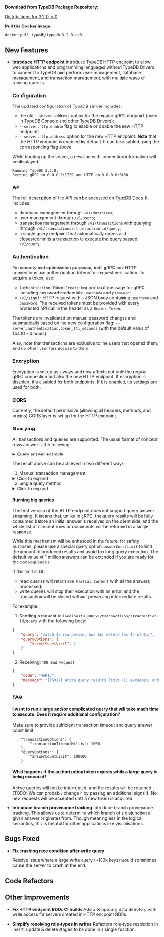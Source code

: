 **Download from TypeDB Package Repository:**

[Distributions for 3.2.0-rc0](https://cloudsmith.io/~typedb/repos/public-release/packages/?q=name%3A%5Etypedb-all+version%3A3.2.0-rc0)

**Pull the Docker image:**

```docker pull typedb/typedb:3.2.0-rc0```


## New Features
- **Introduce HTTP endpoint**
  Introduce TypeDB HTTP endpoint to allow web applications and programming languages without TypeDB Drivers to connect to TypeDB and perform user management, database management, and transaction management, with multiple ways of running queries.
  
  ### Configuration
  The updated configuration of TypeDB server includes:
  - the old `--server.address` option for the regular gRPC endpoint (used in TypeDB Console and other TypeDB Drivers);
  - `--server.http.enable` flag to enable or disable the new HTTP endpoint;
  - `--server.http.address` option for the new HTTP endpoint.
  **Note** that the HTTP endpoint is enabled by default. It can be disabled using the corresponding flag above.
  
  While booting up the server, a new line with connection information will be displayed:
  ```
  Running TypeDB 3.2.0.
  Serving gRPC on 0.0.0.0:1729 and HTTP on 0.0.0.0:8000.
  ```
  
  ### API
  The full description of the API can be accessed on [TypeDB Docs](https://typedb.com/docs/drivers/). It includes:
  - database management through `/v1/databases`;
  - user management through `/v1/users`;
  - transaction management through `/v1/transactions` with querying through `/v1/transactions/:transaction-id/query`;
  - a single query endpoint that automatically opens and closes/commits a transaction to execute the query passed: `/v1/query`.
  
  ### Authentication
  For security and optimization purposes, both gRPC and HTTP connections use authentication tokens for request verification. To acquire a token, use:
  - `Authentication.Token.Create.Req` protobuf message for gRPC, including password credentials: `username` and `password`;
  - `/v1/signin` HTTP request with a JSON body containing `username` and `password`. The received tokens must be provided with every protected API call in the header as a `Bearer Token`.
  
  The tokens are invalidated on manual password changes and automatically based on the new configuration flag: `--server.authentication.token_ttl_seconds` (with the default value of 14400 - 4 hours).
  
  Also, note that transactions are exclusive to the users that opened them, and no other user has access to them.
  
  ### Encryption
  Encryption is set up as always and now affects not only the regular gRPC connection but also the new HTTP endpoint. If encryption is disabled, it's disabled for both endpoints. If it is enabled, its settings are used for both.
  
  ### CORS
  Currently, the default permissive (allowing all headers, methods, and origins) CORS layer is set up for the HTTP endpoint.
  
  ### Querying
  All transactions and queries are supported. The usual format of concept rows answer is the following:
  <details>
  <summary>Query answer example</summary>
  
  ```json
  {
      "queryType": "read",
      "answerType": "conceptRows",
      "answers": [
          {
              "p": {
                  "kind": "entity",
                  "iid": "0x1e00000000000000000000",
                  "type": {
                      "kind": "entityType",
                      "label": "person"
                  }
              },
              "n": {
                  "kind": "attribute",
                  "value": "John",
                  "valueType": "string",
                  "type": {
                      "kind": "attributeType",
                      "label": "name",
                      "valueType": "string"
                  }
              }
          },
          {
              "n": {
                  "kind": "attribute",
                  "value": "Bob",
                  "valueType": "string",
                  "type": {
                      "kind": "attributeType",
                      "label": "name",
                      "valueType": "string"
                  }
              },
              "p": {
                  "kind": "entity",
                  "iid": "0x1e00000000000000000001",
                  "type": {
                      "kind": "entityType",
                      "label": "person"
                  }
              }
          },
          {
              "n": {
                  "kind": "attribute",
                  "value": "Alice",
                  "valueType": "string",
                  "type": {
                      "kind": "attributeType",
                      "label": "name",
                      "valueType": "string"
                  }
              },
              "p": {
                  "kind": "entity",
                  "type": {
                      "kind": "entityType",
                      "label": "person"
                  }
              }
          }
      ],
      "comment": null
  }
  ```
  </details>
  
  The result above can be achieved in two different ways:
  
  1. Manual transaction management
  
  <details>
  <summary>Click to expand</summary>
  
  Open a transaction using a `POST` request `localhost:8000/v1/transactions/open`. 
  Provide an authorization token in the header (see *Authentication* above) and a JSON body, containing information about the target database and required transaction type:
  ```json
  {
      "databaseName": "typedb",
      "transactionType": "read"
  }
  ```
  
  If everything is correct, you will receive a reply with a body like:
  ```json
  {
      "transactionId": "e1f8583c-2a03-4aac-a260-ec186369e86f"
  }
  ```
  
  Then, send a `POST` query request to `localhost:8000/v1/transactions/e1f8583c-2a03-4aac-a260-ec186369e86f/query`, with the same authorization token in the header and the following JSON body included: 
  ```json
  {
      "query": "match $p isa person, has name $n;",
      "queryOptions": { // optional
          "includeInstanceTypes": true
      }
  }
  ``` 
  </details>
  
  
  2. Single query method
  
  <details>
  <summary>Click to expand</summary>
  
  Send a single `POST` request to `localhost:8000/v1/query`. 
  Provide an authorization token in the header (see *Authentication* above) and the following body containing information about the target database, transaction type required, query, and optional options:
  ```json
  {
      "databaseName": "typedb",
      "transactionType": "read",
      "query": "match $p isa person, has name $n;",
      "queryOptions": { // optional
          "includeInstanceTypes": true
      },
      "commit": false // optional, does nothing in read queries
  }
  ``` 
  </details>
  
  
  #### Running big queries
  The first version of the HTTP endpoint does not support query answer streaming. It means that, unlike in gRPC, the query results will be fully consumed before an initial answer is received on the client side, and the whole list of concept rows or documents will be returned in a single response. 
  
  While this mechanism will be enhanced in the future, for safety purposes, please use a special query option `answerCountLimit` to limit the amount of produced results and avoid too long query execution. The default value of 1 million answers can be extended if you are ready for the consequences. 
  
  If this limit is hit:
  - read queries will return `206 Partial Content` with all the answers processed;
  - write queries will stop their execution with an error, and the transaction will be closed without preserving intermediate results.
  
  For example:
  1. Sending a request to `localhost:8000/v1/transactions/:transaction-id/query` with the following body:
  ```json
  {
      "query": "match $p isa person, has $n; delete has $n of $p;",
      "queryOptions": {
          "answerCountLimit": 1
      }
  }
  ```
  2. Receiving: `400 Bad Request`
  ```json
  {
      "code": "HSR13",
      "message": "[TSV17] Write query results limit (1) exceeded, and the transaction is aborted. Retry with an extended limit or break the query into multiple smaller queries to achieve the same result.\n[HSR13] Transaction error."
  }
  ```
  
  ### FAQ
  
  #### I want to run a large and/or complicated query that will take much time to execute. Does it require additional configuration?
  
  Make sure to provide sufficient transaction timeout and query answer count limit:
  ```
      "transactionOptions": {
          "transactionTimeoutMillis": 1000
      },
      "queryOptions": {
          "answerCountLimit": 100000
      }
  ```
  
  #### What happens if the authorization token expires while a large query is being executed?
  
  Active queries will not be interrupted, and the results will be returned (TODO: We can probably change it by passing an additional signal!). No new requests will be accepted until a new token is acquired.
  
  
- **Introduce branch provenance tracking**
  Introduce branch provenance tracking. This allows us to determine which branch of a disjunction a given answer originates from. Though meaningless in the logical semantics, this is helpful for other applications like visualisations.
  
  

## Bugs Fixed
- **Fix crashing race condition after write query**
  
  Resolve issue where a large write query (~100k keys) would sometimes cause the server to crash at the end.
  
  

## Code Refactors


## Other Improvements

- **Fix HTTP endpoint BDDs CI builds**
  Add a temporary data directory with write access for servers created in HTTP endpoint BDDs.
  
  
- **Simplify resolving role-types in writes**
  Refactors role-type resolution in insert, update & delete stages to be done in a single function.
  
  
    
